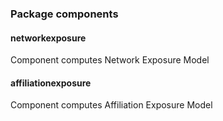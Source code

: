 ### Package components

#### networkexposure
Component computes Network Exposure Model

#### affiliationexposure
Component computes Affiliation Exposure Model